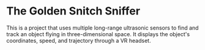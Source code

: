 # The Golden Snitch Sniffer
This is a project that uses multiple long-range 
ultrasonic sensors to find and track
an object flying in three-dimensional space. 
It displays the object's coordinates,
speed, and trajectory through a VR headset.